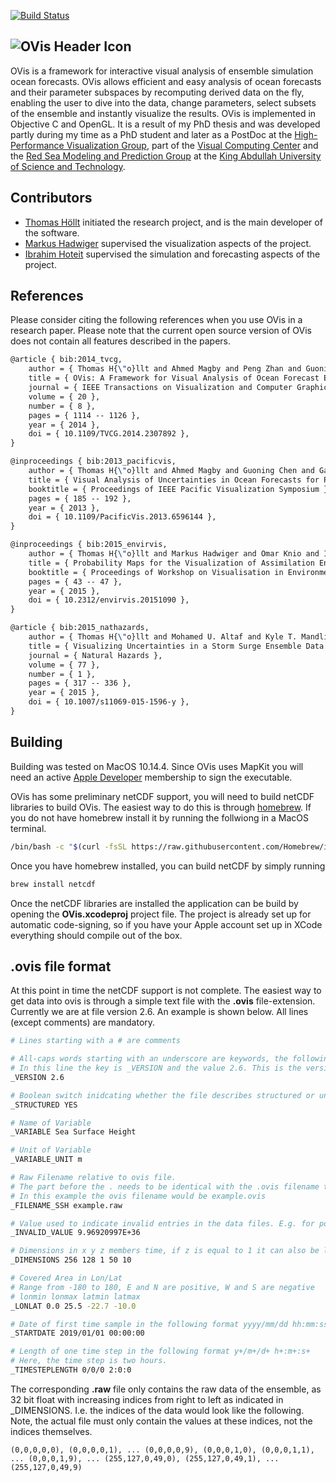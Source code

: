 [![Build Status](https://travis-ci.org/thoellt/OVis.svg?branch=master)](https://travis-ci.org/thoellt/OVis)

## ![OVis Header Icon](https://ovis.thomashollt.com/images/ovis_header.png)

OVis is a framework for interactive visual analysis of ensemble simulation ocean forecasts. OVis allows efficient and easy analysis of ocean forecasts and their parameter subspaces by recomputing derived data on the fly, enabling the user to dive into the data, change parameters, select subsets of the ensemble and instantly visualize the results. OVis is implemented in Objective C and OpenGL. It is a result of my PhD thesis and was developed partly during my time as a PhD student and later as a PostDoc at the [High-Performance Visualization Group](http://vccvisualization.org), part of the [Visual Computing Center](https://vcc.kaust.edu.sa) and the [Red Sea Modeling and Prediction Group](https://assimilation.kaust.edu.sa/) at the [King Abdullah University of Science and Technology](https://www.kaust.edu.sa).

## Contributors
- [Thomas Höllt](https://www.thomashollt.com/) initiated the research project, and is the main developer of the software.
- [Markus Hadwiger](http://vccvisualization.org/people/hadwiger/) supervised the visualization aspects of the project.
- [Ibrahim Hoteit](https://assimilation.kaust.edu.sa/Pages/Ibrahim%20Hoteit.aspx) supervised the simulation and forecasting aspects of the project.

## References
Please consider citing the following references when you use OVis in a research paper. Please note that the current open source version of OVis does not contain all features described in the papers.

```tex
@article { bib:2014_tvcg,
    author = { Thomas H{\"o}llt and Ahmed Magby and Peng Zhan and Guoning Chen and Ganesh Gopalakrishnan and Ibrahim Hoteit and Charles D. Hansen and Markus Hadwiger },
    title = { OVis: A Framework for Visual Analysis of Ocean Forecast Ensembles },
    journal = { IEEE Transactions on Visualization and Computer Graphics },
    volume = { 20 },
    number = { 8 },
    pages = { 1114 -- 1126 },
    year = { 2014 },
    doi = { 10.1109/TVCG.2014.2307892 },
}

@inproceedings { bib:2013_pacificvis,
    author = { Thomas H{\"o}llt and Ahmed Magby and Guoning Chen and Ganesh Gopalakrishnan and Ibrahim Hoteit and Charles D. Hansen and Markus Hadwiger },
    title = { Visual Analysis of Uncertainties in Ocean Forecasts for Planning and Operation of Off-Shore Structures },
    booktitle = { Proceedings of IEEE Pacific Visualization Symposium },
    pages = { 185 -- 192 },
    year = { 2013 },
    doi = { 10.1109/PacificVis.2013.6596144 },
}

@inproceedings { bib:2015_envirvis,
    author = { Thomas H{\"o}llt and Markus Hadwiger and Omar Knio and Ibrahim Hoteit },
    title = { Probability Maps for the Visualization of Assimilation Ensemble Flow Data },
    booktitle = { Proceedings of Workshop on Visualisation in Environmental Sciences },
    pages = { 43 -- 47 },
    year = { 2015 },
    doi = { 10.2312/envirvis.20151090 },
}

@article { bib:2015_nathazards,
    author = { Thomas H{\"o}llt and Mohamed U. Altaf and Kyle T. Mandli and Markus Hadwiger and Clint N. Dawson and Ibrahim Hoteit },
    title = { Visualizing Uncertainties in a Storm Surge Ensemble Data Assimilation and Forecasting System },
    journal = { Natural Hazards },
    volume = { 77 },
    number = { 1 },
    pages = { 317 -- 336 },
    year = { 2015 },
    doi = { 10.1007/s11069-015-1596-y },
}
```

## Building

Building was tested on MacOS 10.14.4. Since OVis uses MapKit you will need an active [Apple Developer](https://developer.apple.com) membership to sign the executable.

OVis has some preliminary netCDF support, you will need to build netCDF libraries to build OVis. The easiest way to do this is through [homebrew](https://brew.sh). If you do not have homebrew install it by running the follwiong in a MacOS terminal.

```bash
/bin/bash -c "$(curl -fsSL https://raw.githubusercontent.com/Homebrew/install/HEAD/install.sh)"
```

Once you have homebrew installed, you can build netCDF by simply running

```bash
brew install netcdf
```

Once the netCDF libraries are installed the application can be build by opening the **OVis.xcodeproj** project file. The project is already set up for automatic code-signing, so if you have your Apple account set up in XCode everything should compile out of the box.

## .ovis file format

At this point in time the netCDF support is not complete. The easiest way to get data into ovis is through a simple text file with the **.ovis** file-extension. Currently we are at file version 2.6. An example is shown below. All lines (except comments) are mandatory.

```bash
# Lines starting with a # are comments

# All-caps words starting with an underscore are keywords, the following text is the corresponding value.
# In this line the key is _VERSION and the value 2.6. This is the version of the .ovis file format.
_VERSION 2.6

# Boolean switch inidcating whether the file describes structured or unstructured data.
_STRUCTURED YES

# Name of Variable
_VARIABLE Sea Surface Height

# Unit of Variable
_VARIABLE_UNIT m

# Raw Filename relative to ovis file.
# The part before the . needs to be identical with the .ovis filename to support MacOS sandboxing.
# In this example the ovis filename would be example.ovis
_FILENAME_SSH example.raw

# Value used to indicate invalid entries in the data files. E.g. for positions without measurements.
_INVALID_VALUE 9.96920997E+36

# Dimensions in x y z members time, if z is equal to 1 it can also be left out.
_DIMENSIONS 256 128 1 50 10

# Covered Area in Lon/Lat
# Range from -180 to 180, E and N are positive, W and S are negative
# lonmin lonmax latmin latmax
_LONLAT 0.0 25.5 -22.7 -10.0

# Date of first time sample in the following format yyyy/mm/dd hh:mm:ss
_STARTDATE 2019/01/01 00:00:00

# Length of one time step in the following format y+/m+/d+ h+:m+:s+
# Here, the time step is two hours.
_TIMESTEPLENGTH 0/0/0 2:0:0
```

The corresponding **.raw** file only contains the raw data of the ensemble, as 32 bit float with increasing indices from right to left as indicated in _DIMENSIONS. I.e. the indices of the data would look like the following. Note, the actual file must only contain the values at these indices, not the indices themselves.

```
(0,0,0,0,0), (0,0,0,0,1), ... (0,0,0,0,9), (0,0,0,1,0), (0,0,0,1,1), ... (0,0,0,1,9), ... (255,127,0,49,0), (255,127,0,49,1), ... (255,127,0,49,9)
```
